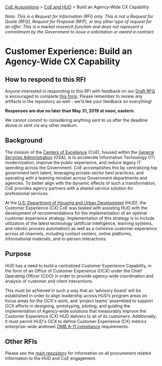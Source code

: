 [CoE Acquisitions](https://github.com/GSA/coe-acquisitions) > [CoE and HUD](https://github.com/GSA/coe-hud-acquisitions) > Build an Agency-Wide CX Capability

*Note: This is a Request for Information (RFI) only. This is not a Request for Quote (RFQ), Request for Proposal (RFP), or any other type of request for an offer. This is a market research function and does not represent a commitment by the Government to issue a solicitation or award a contract.*

# Customer Experience: Build an Agency-Wide CX Capability

## How to respond to this RFI

Anyone interested in responding to this RFI with feedback on our [Draft RFQ](Draft-RFQ.pdf) is encouraged to complete [this form](https://forms.gle/rEvyusBcPcAbYjpVA). Please remember to review any artifacts in the repository as well - we'd like your feedback on everything!

**Responses are due no later than May 31, 2019 at noon, eastern.**

We cannot commit to considering anything sent to us after the deadline above or sent via any other medium.

## Background

The mission of the [Centers of Excellence](https://coe.gsa.gov/) (CoE), housed within the [General Services Administration](https://gsa.gov) (GSA), is to accelerate Information Technology (IT) modernization, improve the public experience, and reduce legacy IT spending across the Government. CoE accomplishes this by centralizing top government tech talent, leveraging private-sector best practices, and operating with a teaming mindset across Government departments and agencies. To better align with the dynamic effects of such a transformation, CoE provides agency partners with a shared service solution for professional services.

At the [U.S. Department of Housing and Urban Development](https://www.hud.gov/) (HUD), the Customer Experience (CX) CoE was tasked with assisting HUD with the development of recommendations for the implementation of an optimal customer experience strategy. Implementation of this strategy is to include utilization of the latest technology (artificial intelligence, learning systems, and robotic process automation) as well as a cohesive customer experience across all channels, including contact centers, online platforms, informational materials, and in-person interactions.

## Purpose

HUD has a need to build a centralized Customer Experience Capability, in the form of an Office of Customer Experience (OCX) under the Chief Operating Officer (COO) in order to provide agency-wide coordination and analysis of customer and client interactions.

This must be achieved in such a way that an ‘advisory board’ will be established in order to align leadership across HUD’s program areas on focus areas for the OCX's work, and ‘project teams’ assembled to support OCX efforts in designing, prototyping, piloting, and guiding the implementation of Agency-wide solutions that measurably improve the Customer Experience (CX) HUD delivers to all of its customers. Additionally, it must permit HUD's OCX to define Customer Experience (CX) metrics enterprise-wide andmeet [OMB A-11 compliance](https://www.whitehouse.gov/wp-content/uploads/2018/06/a11.pdf) requirements.

## Other RFIs
Please see the [main repository](https://github.com/GSA/coe-hud-acquisitions/) for information on all procurement related information to the HUD and CoE engagement.
